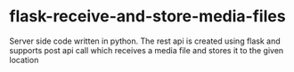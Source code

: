 # flask-receive-and-store-media-files
Server side code written in python. The rest api is created using flask and supports post api call which receives a media file and stores it to the given location
